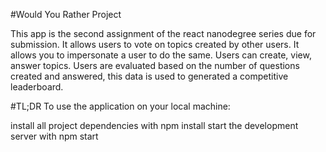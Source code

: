#Would You Rather Project

This app is the second assignment of the react nanodegree series due for submission. It allows users to vote on topics created by other users. It allows you to impersonate a user to do the same. Users can create, view, answer topics. Users are evaluated based on the number of questions created and answered, this data is used to generated a competitive leaderboard.

#TL;DR
To use the application on your local machine:

install all project dependencies with npm install
start the development server with npm start